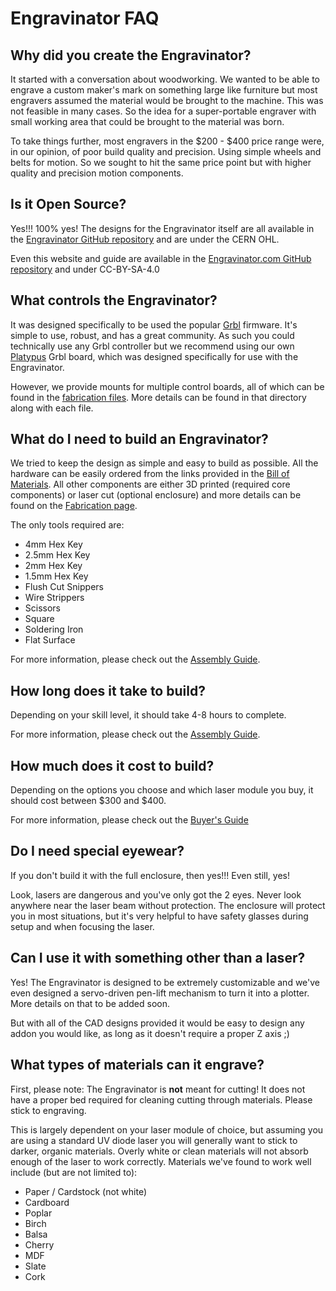 # Engravinator FAQ

## Why did you create the Engravinator?

It started with a conversation about woodworking. We wanted to be able to engrave a custom maker's mark on something large like furniture but most engravers assumed the material would be brought to the machine. This was not feasible in many cases. So the idea for a super-portable engraver with small working area that could be brought to the material was born.

To take things further, most engravers in the $200 - $400 price range were, in our opinion, of poor build quality and precision. Using simple wheels and belts for motion. So we sought to hit the same price point but with higher quality and precision motion components.

## Is it Open Source?

Yes!!! 100% yes! The designs for the Engravinator itself are all available in the [Engravinator GitHub repository](https://github.com/ManiacalLabs/Engravinator) and are under the CERN OHL.

Even this website and guide are available in the [Engravinator.com GitHub repository](https://github.com/ManiacalLabs/Engravinator.com) and under CC-BY-SA-4.0

## What controls the Engravinator?

It was designed specifically to be used the popular [Grbl](https://github.com/gnea/grbl) firmware. It's simple to use, robust, and has a great community. As such you could technically use any Grbl controller but we recommend using our own [Platypus](https://github.com/ManiacalLabs/Platypus) Grbl board, which was designed specifically for use with the Engravinator.

However, we provide mounts for multiple control boards, all of which can be found in the [fabrication files](/Mk1/Fabrication/3D%20Printed/Controller%20Box). More details can be found in that directory along with each file.

## What do I need to build an Engravinator?

We tried to keep the design as simple and easy to build as possible. All the hardware can be easily ordered from the links provided in the [Bill of Materials](/mk1/buy/). All other components are either 3D printed (required core components) or laser cut (optional enclosure) and more details can be found on the [Fabrication page](/mk1/Fabrication.html/).

The only tools required are:

- 4mm Hex Key
- 2.5mm Hex Key
- 2mm Hex Key
- 1.5mm Hex Key
- Flush Cut Snippers
- Wire Strippers
- Scissors
- Square
- Soldering Iron
- Flat Surface

For more information, please check out the [Assembly Guide](/mk1/assembly/).

## How long does it take to build?

Depending on your skill level, it should take 4-8 hours to complete.

For more information, please check out the [Assembly Guide](/mk1/assembly/).

## How much does it cost to build?

Depending on the options you choose and which laser module you buy, it should cost between $300 and $400.

For more information, please check out the [Buyer's Guide](/mk1/buy/)

## Do I need special eyewear?

If you don't build it with the full enclosure, then yes!!! Even still, yes!

Look, lasers are dangerous and you've only got the 2 eyes. Never look anywhere near the laser beam without protection. The enclosure will protect you in most situations, but it's very helpful to have safety glasses during setup and when focusing the laser.

## Can I use it with something other than a laser?

Yes! The Engravinator is designed to be extremely customizable and we've even designed a servo-driven pen-lift mechanism to turn it into a plotter. More details on that to be added soon.

But with all of the CAD designs provided it would be easy to design any addon you would like, as long as it doesn't require a proper Z axis ;)

## What types of materials can it engrave?

First, please note: The Engravinator is **not** meant for cutting! It does not have a proper bed required for cleaning cutting through materials. Please stick to engraving.

This is largely dependent on your laser module of choice, but assuming you are using a standard UV diode laser you will generally want to stick to darker, organic materials. Overly white or clean materials will not absorb enough of the laser to work correctly. Materials we've found to work well include (but are not limited to):

- Paper / Cardstock (not white)
- Cardboard
- Poplar
- Birch
- Balsa
- Cherry
- MDF
- Slate
- Cork